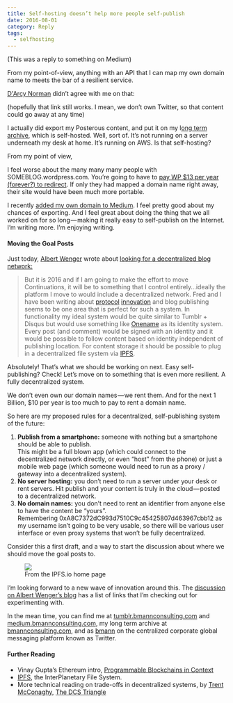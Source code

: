 ```yaml
---
title: Self-hosting doesn’t help more people self-publish
date: 2016-08-01
category: Reply
tags:
  - selfhosting
---
```


(This was a reply to something on Medium)

From my point-of-view, anything with an API that I can map my own domain name to meets the bar of a resilient service.

<p name="0559" id="0559" class="graf graf--p graf-after--p"><a href="https://medium.com/u/3ede57240cdf" data-href="https://medium.com/u/3ede57240cdf" data-anchor-type="2" data-user-id="3ede57240cdf" data-action-value="3ede57240cdf" data-action="show-user-card" data-action-type="hover" class="markup--user markup--p-user" target="_blank">D'Arcy Norman</a> didn’t agree with me on that:</p>
<figure name="ed3a" id="ed3a" class="graf graf--figure graf--iframe graf-after--p"><blockquote class="twitter-tweet"><a href="https://twitter.com/dlnorman/status/759043575782871042"></a></blockquote>
<script async src="https://platform.twitter.com/widgets.js" charset="utf-8"></script></figure><p name="072c" id="072c" class="graf graf--p graf-after--figure">(hopefully that link still works. I mean, we don’t own Twitter, so that content could go away at any time)</p>
<p name="768b" id="768b" class="graf graf--p graf-after--p">I actually did export my Posterous content, and put it on my l<a href="http://www.bmannconsulting.com/archive/" data-href="http://www.bmannconsulting.com/archive/" class="markup--anchor markup--p-anchor" rel="noopener" target="_blank">ong term archive</a>, which is self-hosted. Well, sort of. It’s not running on a server underneath my desk at home. It’s running on AWS. Is that self-hosting?</p>
<p name="f1d3" id="f1d3" class="graf graf--p graf-after--p">From my point of view,</p>
<figure name="c9c8" id="c9c8" class="graf graf--figure graf--iframe graf-after--p"><blockquote class="twitter-tweet"><a href="https://twitter.com/bmann/status/759043924014931968"></a></blockquote>
<script async src="https://platform.twitter.com/widgets.js" charset="utf-8"></script></figure><p name="2d4e" id="2d4e" class="graf graf--p graf-after--figure">I feel worse about the many many many people with SOMEBLOG.wordpress.com. You’re going to have to <a href="https://en.support.wordpress.com/site-redirect/" data-href="https://en.support.wordpress.com/site-redirect/" class="markup--anchor markup--p-anchor" rel="noopener" target="_blank">pay WP $13 per year (forever?) to redirect</a>. If only they had mapped a domain name right away, their site would have been much more portable.</p>
<p name="7379" id="7379" class="graf graf--p graf-after--p">I recently <a href="http://medium.bmannconsulting.com" data-href="http://medium.bmannconsulting.com" class="markup--anchor markup--p-anchor" rel="noopener" target="_blank">added my own domain to Medium</a>. I feel pretty good about my chances of exporting. And I feel great about doing the thing that we all worked on for so long — making it really easy to self-publish on the Internet. I’m writing more. I’m enjoying writing.</p>
<h4 name="df03" id="df03" class="graf graf--h4 graf-after--p">Moving the Goal Posts</h4>
<figure name="4705" id="4705" class="graf graf--figure graf--iframe graf-after--h4"><blockquote class="twitter-tweet"><a href="https://twitter.com/bmann/status/738944858912489473"></a></blockquote>
<script async src="https://platform.twitter.com/widgets.js" charset="utf-8"></script></figure><p name="8fce" id="8fce" class="graf graf--p graf-after--figure">Just today, <a href="https://medium.com/u/7ae2822fb046" data-href="https://medium.com/u/7ae2822fb046" data-anchor-type="2" data-user-id="7ae2822fb046" data-action-value="7ae2822fb046" data-action="show-user-card" data-action-type="hover" class="markup--user markup--p-user" target="_blank">Albert Wenger</a> wrote about <a href="http://continuations.com/post/148294791800/thinking-about-leaving-tumblr-looking-for-a" data-href="http://continuations.com/post/148294791800/thinking-about-leaving-tumblr-looking-for-a" class="markup--anchor markup--p-anchor" rel="noopener" target="_blank">looking for a decentralized blog network:</a></p>
<blockquote name="b2ed" id="b2ed" class="graf graf--blockquote graf-after--p">But it is 2016 and if I am going to make the effort to move Continuations, it will be to something that I control entirely…ideally the platform I move to would include a decentralized network. Fred and I have been writing about <a href="http://t.umblr.com/redirect?z=http%3A%2F%2Favc.com%2F2016%2F07%2Fthe-golden-age-of-open-protocols%2F&t=ODk4ZjM0NzA0N2U0M2M0YmMzN2ViYzgwM2UzZmQ2MjdjMjQyNGJkYSxFbjJ2Wjc5eA%3D%3D" data-href="http://t.umblr.com/redirect?z=http%3A%2F%2Favc.com%2F2016%2F07%2Fthe-golden-age-of-open-protocols%2F&t=ODk4ZjM0NzA0N2U0M2M0YmMzN2ViYzgwM2UzZmQ2MjdjMjQyNGJkYSxFbjJ2Wjc5eA%3D%3D" class="markup--anchor markup--blockquote-anchor" rel="noopener" target="_blank">protocol</a> <a href="http://continuations.com/post/148098927445/crypto-tokens-and-the-coming-age-of-protocol" data-href="http://continuations.com/post/148098927445/crypto-tokens-and-the-coming-age-of-protocol" class="markup--anchor markup--blockquote-anchor" rel="noopener" target="_blank">innovation</a> and blog publishing seems to be one area that is perfect for such a system. In functionality my ideal system would be quite similar to Tumblr + Disqus but would use something like <a href="http://t.umblr.com/redirect?z=https%3A%2F%2Fonename.com%2F&t=YjIzZmY5Yjk2MGFkYWUzMmFjYWEyYTZmOGQ3YTI3YTgxZDhlOWIzMixFbjJ2Wjc5eA%3D%3D" data-href="http://t.umblr.com/redirect?z=https%3A%2F%2Fonename.com%2F&t=YjIzZmY5Yjk2MGFkYWUzMmFjYWEyYTZmOGQ3YTI3YTgxZDhlOWIzMixFbjJ2Wjc5eA%3D%3D" class="markup--anchor markup--blockquote-anchor" rel="noopener" target="_blank">Onename</a> as its identity system. Every post (and comment) would be signed with an identity and it would be possible to follow content based on identity independent of publishing location. For content storage it should be possible to plug in a decentralized file system via <a href="http://t.umblr.com/redirect?z=http%3A%2F%2Fipfs.io&t=ODA3MmU2NWJkMWVkZWFmNjlkNzcwN2FlNDc2MzhhZjU3ZWJjNTYyOSxFbjJ2Wjc5eA%3D%3D" data-href="http://t.umblr.com/redirect?z=http%3A%2F%2Fipfs.io&t=ODA3MmU2NWJkMWVkZWFmNjlkNzcwN2FlNDc2MzhhZjU3ZWJjNTYyOSxFbjJ2Wjc5eA%3D%3D" class="markup--anchor markup--blockquote-anchor" rel="noopener" target="_blank">IPFS</a>.</blockquote>
<p name="1612" id="1612" class="graf graf--p graf-after--blockquote">Absolutely! That’s what we should be working on next. Easy self-publishing? Check! Let’s move on to something that is even more resilient. A fully decentralized system.</p>
<figure name="af08" id="af08" class="graf graf--figure graf--iframe graf-after--p"><blockquote class="twitter-tweet"><a href="https://twitter.com/bmann/status/759048526257016832"></a></blockquote>
<script async src="https://platform.twitter.com/widgets.js" charset="utf-8"></script></figure><p name="ebb6" id="ebb6" class="graf graf--p graf-after--figure">We don’t even own our domain names — we rent them. And for the next 1 Billion, $10 per year is too much to pay to rent a domain name.</p>
<p name="6ec6" id="6ec6" class="graf graf--p graf-after--p">So here are my proposed rules for a decentralized, self-publishing system of the future:</p>
<ol class="postList">
<li name="7d72" id="7d72" class="graf graf--li graf-after--p">
<strong class="markup--strong markup--li-strong">Publish from a smartphone:</strong> someone with nothing but a smartphone should be able to publish.<br>This might be a full blown app (which could connect to the decentralized network directly, or even “host” from the phone) or just a mobile web page (which someone would need to run as a proxy / gateway into a decentralized system).</li>
<li name="6148" id="6148" class="graf graf--li graf-after--li">
<strong class="markup--strong markup--li-strong">No server hosting:</strong> you don’t need to run a server under your desk or rent servers. Hit publish and your content is truly in the cloud — posted to a decentralized network.</li>
<li name="295e" id="295e" class="graf graf--li graf-after--li">
<strong class="markup--strong markup--li-strong">No domain names:</strong> you don’t need to rent an identifier from anyone else to have the content be “yours”.<br>Remembering 0xA8C7372dC993d7510C9c45425807d463967cbb12 as my username isn’t going to be very usable, so there will be various user interface or even proxy systems that won’t be fully decentralized.</li>
</ol>
<p name="9fcd" id="9fcd" class="graf graf--p graf-after--li">Consider this a first draft, and a way to start the discussion about where we should move the goal posts to.</p>
<figure name="1715" id="1715" class="graf graf--figure graf-after--p"><div class="aspectRatioPlaceholder is-locked" style="max-width: 411px; max-height: 259px;"><img class="graf-image" data-image-id="1*qntxZstr7BlkF8XPxSHNtA.png" data-width="411" data-height="259" src="https://microblog.bmannconsulting.com/uploads/2020/9ca31795cc.jpg"></div>
<figcaption class="imageCaption">From the IPFS.io home page</figcaption></figure><p name="39cf" id="39cf" class="graf graf--p graf-after--figure">I’m looking forward to a new wave of innovation around this. The <a href="http://continuations.com/post/148294791800/thinking-about-leaving-tumblr-looking-for-a" data-href="http://continuations.com/post/148294791800/thinking-about-leaving-tumblr-looking-for-a" class="markup--anchor markup--p-anchor" rel="noopener" target="_blank">discussion on Albert Wenger’s blog</a> has a list of links that I’m checking out for experimenting with.</p>
<p name="283f" id="283f" class="graf graf--p graf-after--p">In the mean time, you can find me at <a href="http://tumblr.bmannconsulting.com" data-href="http://tumblr.bmannconsulting.com" class="markup--anchor markup--p-anchor" rel="noopener" target="_blank">tumblr.bmannconsulting.com</a> and <a href="http://medium.bmannconsulting.com" data-href="http://medium.bmannconsulting.com" class="markup--anchor markup--p-anchor" rel="noopener" target="_blank">medium.bmannconsulting.com</a>, my long term archive at <a href="http://www.bmannconsulting.com" data-href="http://www.bmannconsulting.com" class="markup--anchor markup--p-anchor" rel="noopener" target="_blank">bmannconsulting.com</a>, and as <a href="http://twitter.com/bmann" data-href="http://twitter.com/bmann" class="markup--anchor markup--p-anchor" rel="noopener" target="_blank">bmann</a> on the centralized corporate global messaging platform known as Twitter.</p>
<h4 name="da56" id="da56" class="graf graf--h4 graf-after--p">Further Reading</h4>
<ul class="postList">
<li name="a0ee" id="a0ee" class="graf graf--li graf-after--h4">Vinay Gupta’s Ethereum intro, <a href="https://medium.com/@ConsenSys/programmable-blockchains-in-context-ethereum-s-future-cd8451eb421e#.h6tmxqntb" data-href="https://medium.com/@ConsenSys/programmable-blockchains-in-context-ethereum-s-future-cd8451eb421e#.h6tmxqntb" class="markup--anchor markup--li-anchor" target="_blank">Programmable Blockchains in Context</a>
</li>
<li name="0ad3" id="0ad3" class="graf graf--li graf-after--li">
<a href="http://ipfs.io" data-href="http://ipfs.io" class="markup--anchor markup--li-anchor" rel="noopener" target="_blank">IPFS</a>, the InterPlanetary File System.</li>
<li name="ac90" id="ac90" class="graf graf--li graf-after--li graf--trailing">More technical reading on trade-offs in decentralized systems, by <a href="https://medium.com/u/f1cb98e196bc" data-href="https://medium.com/u/f1cb98e196bc" data-anchor-type="2" data-user-id="f1cb98e196bc" data-action-value="f1cb98e196bc" data-action="show-user-card" data-action-type="hover" class="markup--user markup--li-user" target="_blank">Trent McConaghy,</a> <a href="https://medium.com/the-bigchaindb-blog/the-dcs-triangle-5ce0e9e0f1dc#.8psg2s3mh" data-href="https://medium.com/the-bigchaindb-blog/the-dcs-triangle-5ce0e9e0f1dc#.8psg2s3mh" class="markup--anchor markup--li-anchor" target="_blank">The DCS Triangle</a>
</li>
</ul>
